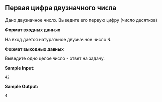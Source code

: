 ## Первая цифра двузначного числа

Дано двузначное число. Выведите его первую цифру (число десятков)

**Формат входных данных**

На вход дается натуральное двузначное число N.

**Формат выходных данных**

Выведите одно целое число - ответ на задачу.

**Sample Input:**

```
42
```


**Sample Output:**

```
4
```


